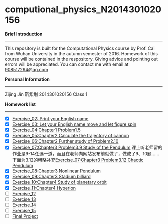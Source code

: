 # computional_physics_N2014301020156

**Brief Introduction**

----------
This repository is built for the Computational Physics course by Prof. Cai from Wuhan University in the autumn semester of 2016. Homework of this course will be contained in the respository. Giving advice and pointing out errors will be appreciated. You can contact me with email at 908517294@qq.com



**Personal Information**

----------
Zijing Jin 靳紫荆
2014301020156
Class 1



**Homework list**

----------

 - [x] [Exercise_02: Print your English name](https://github.com/Cricy97/compuational_physics_N2014301020156/blob/master/Exercise_01)
 - [x] [Exercise_03: Let your English name move and let figure spin](https://www.zybuluo.com/Cricy97/note/512154)
 - [x] [Exercise_04:Chapter1 Problem1.5](https://www.zybuluo.com/Cricy97/note/525299)
 - [x] [Exercise_05:Chapter2 Calculate the trajectory of cannon](https://www.zybuluo.com/Cricy97/note/533070)
 - [x] [Exercise_06:Chapter2 Further study of Problem2.10](https://www.zybuluo.com/Cricy97/note/541166)
 - [x] [Exercise_07:Chapter3 Problem3.9 Study of the Pendulum](https://www.zybuluo.com/Cricy97/note/546119)
课上听老师留的作业是9-14任选一道，而且在老师向网站发布前就做了，做成了9、10题......下面为3.12的粗略补充[Exercise_07:Chapter3 Problem3.12 Chaotic Pendulum](https://www.zybuluo.com/Cricy97/note/557161)
 - [x] [Exercise_08:Chapter3 Nonlinear Pendulum](https://www.zybuluo.com/Cricy97/note/565661)
 - [x] [Exercise_09:Chapter3 Stadium billiard](https://www.zybuluo.com/Cricy97/note/573239)
 - [x] [Exercise_10:Chapter4 Study of planetary orbit](https://www.zybuluo.com/Cricy97/note/579586)
 - [x] [Exercise_11:Chapter4 Hyperion](https://www.zybuluo.com/Cricy97/note/588745)
 - [ ] [Exercise_12](https://github.com/Cricy97/computional_physics_N2014301020156/blob/master/Exercise_11)
 - [ ] [Exercise_13](https://github.com/Cricy97/computional_physics_N2014301020156/blob/master/Exercise_12)
 - [ ] [Exercise_14](https://github.com/Cricy97/computional_physics_N2014301020156/blob/master/Exercise_13)
 - [ ] [Exercise_15](https://github.com/Cricy97/computional_physics_N2014301020156/blob/master/Exercise_14)
 - [ ] [Final Project](https://github.com/Cricy97/computional_physics_N2014301020156/blob/master/Final%20Project)
